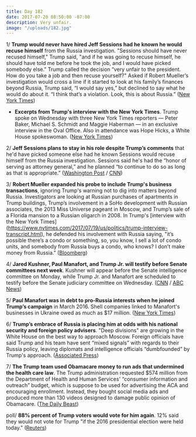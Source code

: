```yaml
---
title: Day 182
date: 2017-07-20 08:50:00 -07:00
description: Very unfair.
image: "/uploads/182.jpg"
---
```


1/ **Trump would never have hired Jeff Sessions had he known he would recuse himself** from the Russia investigation. "Sessions should have never recused himself," Trump said, "and if he was going to recuse himself, he should have told me before he took the job, and I would have picked somebody else." Trump called the decision “very unfair to the president. How do you take a job and then recuse yourself?" Asked if Robert Mueller’s investigation would cross a line if it started to look at his family’s finances beyond Russia, Trump said, “I would say yes,” but declined to say what he would do about it. “I think that’s a violation. Look, this is about Russia.” ([New York Times](https://www.nytimes.com/2017/07/19/us/politics/trump-interview-sessions-russia.html))

* **Excerpts from Trump's interview with the New York Times**. Trump spoke on Wednesday with three New York Times reporters — Peter Baker, Michael S. Schmidt and Maggie Haberman — in an exclusive interview in the Oval Office. Also in attendance was Hope Hicks, a White House spokeswoman. ([New York Times](https://www.nytimes.com/2017/07/19/us/politics/trump-interview-transcript.html))

2/ **Jeff Sessions plans to stay in his role despite Trump’s comments** that he'd have picked someone else had he known Sessions would recuse himself from the Russia investigation. Sessions said he's had the “honor of serving as attorney general,” and he planned “to continue to do so as long as that is appropriate.” ([Washington Post](https://www.washingtonpost.com/world/national-security/attorney-general-jeff-sessions-says-he-plans-to-stay-in-role-despite-trumps-comments-about-him/2017/07/20/527e53d4-6d51-11e7-9c15-177740635e83_story.html) / [CNN](http://www.cnn.com/2017/07/20/politics/jeff-sessions-attorney-general/index.html))

3/ **Robert Mueller expanded his probe to include Trump's business transactions**, ignoring Trump's warning not to dig into matters beyond Russia. Investigators are looking at Russian purchases of apartments in Trump buildings, Trump’s involvement in a SoHo development with Russian associates, the 2013 Miss Universe pageant in Moscow, and Trump’s sale of a Florida mansion to a Russian oligarch in 2008. In Trump's \[interview with the New York Times\](https://www.nytimes.com/2017/07/19/us/politics/trump-interview-transcript.html), he defended his involvement with Russia saying, "it’s possible there’s a condo or something, so, you know, I sell a lot of condo units, and somebody from Russia buys a condo, who knows? I don’t make money from Russia." ([Bloomberg](https://www.bloomberg.com/news/articles/2017-07-20/mueller-is-said-to-expand-probe-to-trump-business-transactions))

4/ **Jared Kushner, Paul Manafort, and Trump Jr. will testify before Senate committees next week**. Kushner will appear before the Senate intelligence committee on Monday, while Trump Jr. and Manafort are scheduled to testify before the Senate judiciary committee on Wednesday. ([CNN](http://www.cnn.com/2017/07/19/politics/paul-manafort-donald-trump-jr-jared-kushner-testify/index.html) / [ABC News](http://abcnews.go.com/Politics/jared-kushner-senate-intelligence-committee-monday/story?id=48725358))

5/ **Paul Manafort was in debt to pro-Russia interests when he joined Trump’s campaign** in March 2016. Shell companies linked to Manafort's businesses in Ukraine owed as much as $17 million. ([New York Times](https://www.nytimes.com/2017/07/19/us/politics/paul-manafort-russia-trump.html))

6/ **Trump’s embrace of Russia is placing him at odds with his national security and foreign policy advisers**. "Deep divisions" are growing in the White House on the best way to approach Moscow. Foreign officials have said Trump and his team have sent “mixed signals” with regards to their Russia policy, leaving diplomats and intelligence officials “dumbfounded” by Trump's approach. ([Associated Press](https://apnews.com/4b4b7e380f204b45a8c3055a5d45255e/Trump's-embrace-of-Russia-making-top-advisers-wary))

7/ **The Trump team used Obamacare money to run ads that undermined the health care law**. The Trump administration requested $574 million from the Department of Health and Human Services' “consumer information and outreach” budget, which is suppose to be used for advertising the ACA and encouraging enrollment. Instead, they bought social media ads and produced more than 130 videos designed to damage public opinion of Obamacare. ([The Daily Beast](http://www.thedailybeast.com/team-trump-used-obamacare-money-to-run-ads-against-it))

poll/ **88% percent of Trump voters would vote for him again**. 12% said they would not vote for Trump "if the 2016 presidential election were held today." ([Reuters](https://www.reuters.com/article/us-usa-trump-poll-idUSKBN1A5127))